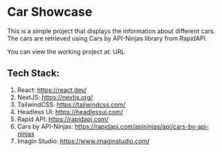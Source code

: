 # Car Showcase
This is a simple project that displays the information about different cars. The cars are retrieved using Cars by API-Ninjas library from RapidAPI.

You can view the working project at: URL

## Tech Stack:
1. React: https://react.dev/
2. NextJS: https://nextjs.org/
3. TailwindCSS: https://tailwindcss.com/
4. Headless UI: https://headlessui.com/
5. Rapid API: https://rapidapi.com/
6. Cars by API-Ninjas: https://rapidapi.com/apininjas/api/cars-by-api-ninjas
7. Imagin Studio: https://www.imaginstudio.com/
